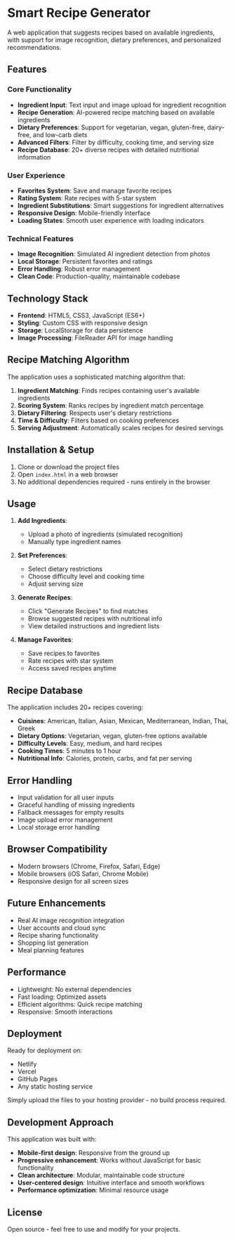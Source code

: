 # Smart Recipe Generator

A web application that suggests recipes based on available ingredients, with support for image recognition, dietary preferences, and personalized recommendations.

## Features

### Core Functionality
- **Ingredient Input**: Text input and image upload for ingredient recognition
- **Recipe Generation**: AI-powered recipe matching based on available ingredients
- **Dietary Preferences**: Support for vegetarian, vegan, gluten-free, dairy-free, and low-carb diets
- **Advanced Filters**: Filter by difficulty, cooking time, and serving size
- **Recipe Database**: 20+ diverse recipes with detailed nutritional information

### User Experience
- **Favorites System**: Save and manage favorite recipes
- **Rating System**: Rate recipes with 5-star system
- **Ingredient Substitutions**: Smart suggestions for ingredient alternatives
- **Responsive Design**: Mobile-friendly interface
- **Loading States**: Smooth user experience with loading indicators

### Technical Features
- **Image Recognition**: Simulated AI ingredient detection from photos
- **Local Storage**: Persistent favorites and ratings
- **Error Handling**: Robust error management
- **Clean Code**: Production-quality, maintainable codebase

## Technology Stack

- **Frontend**: HTML5, CSS3, JavaScript (ES6+)
- **Styling**: Custom CSS with responsive design
- **Storage**: LocalStorage for data persistence
- **Image Processing**: FileReader API for image handling

## Recipe Matching Algorithm

The application uses a sophisticated matching algorithm that:

1. **Ingredient Matching**: Finds recipes containing user's available ingredients
2. **Scoring System**: Ranks recipes by ingredient match percentage
3. **Dietary Filtering**: Respects user's dietary restrictions
4. **Time & Difficulty**: Filters based on cooking preferences
5. **Serving Adjustment**: Automatically scales recipes for desired servings

## Installation & Setup

1. Clone or download the project files
2. Open `index.html` in a web browser
3. No additional dependencies required - runs entirely in the browser

## Usage

1. **Add Ingredients**: 
   - Upload a photo of ingredients (simulated recognition)
   - Manually type ingredient names
   
2. **Set Preferences**:
   - Select dietary restrictions
   - Choose difficulty level and cooking time
   - Adjust serving size

3. **Generate Recipes**:
   - Click "Generate Recipes" to find matches
   - Browse suggested recipes with nutritional info
   - View detailed instructions and ingredient lists

4. **Manage Favorites**:
   - Save recipes to favorites
   - Rate recipes with star system
   - Access saved recipes anytime

## Recipe Database

The application includes 20+ recipes covering:
- **Cuisines**: American, Italian, Asian, Mexican, Mediterranean, Indian, Thai, Greek
- **Dietary Options**: Vegetarian, vegan, gluten-free options available
- **Difficulty Levels**: Easy, medium, and hard recipes
- **Cooking Times**: 5 minutes to 1 hour
- **Nutritional Info**: Calories, protein, carbs, and fat per serving

## Error Handling

- Input validation for all user inputs
- Graceful handling of missing ingredients
- Fallback messages for empty results
- Image upload error management
- Local storage error handling

## Browser Compatibility

- Modern browsers (Chrome, Firefox, Safari, Edge)
- Mobile browsers (iOS Safari, Chrome Mobile)
- Responsive design for all screen sizes

## Future Enhancements

- Real AI image recognition integration
- User accounts and cloud sync
- Recipe sharing functionality
- Shopping list generation
- Meal planning features

## Performance

- Lightweight: No external dependencies
- Fast loading: Optimized assets
- Efficient algorithms: Quick recipe matching
- Responsive: Smooth interactions

## Deployment

Ready for deployment on:
- Netlify
- Vercel
- GitHub Pages
- Any static hosting service

Simply upload the files to your hosting provider - no build process required.

## Development Approach

This application was built with:
- **Mobile-first design**: Responsive from the ground up
- **Progressive enhancement**: Works without JavaScript for basic functionality
- **Clean architecture**: Modular, maintainable code structure
- **User-centered design**: Intuitive interface and smooth workflows
- **Performance optimization**: Minimal resource usage

## License

Open source - feel free to use and modify for your projects.